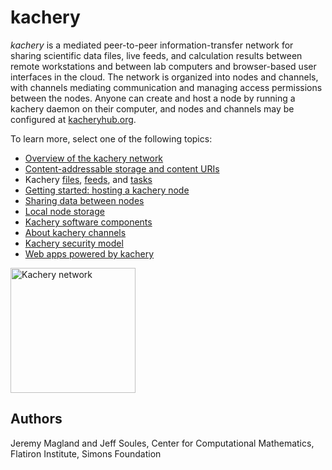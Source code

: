 # kachery

*kachery* is a mediated peer-to-peer information-transfer network for sharing scientific data files, live feeds, and calculation results between remote workstations and between lab computers and browser-based user interfaces in the cloud. The network is organized into nodes and channels, with channels mediating communication and managing access permissions between the nodes. Anyone can create and host a node by running a kachery daemon on their computer, and nodes and channels may be configured at [kacheryhub.org](https://kacheryhub.org).

To learn more, select one of the following topics:

* [Overview of the kachery network](./doc/network.md)
* [Content-addressable storage and content URIs](./doc/content-uris.md)
* Kachery [files](./doc/content-uris.md), [feeds](./doc/feeds.md), and [tasks](./doc/tasks.md)
* [Getting started: hosting a kachery node](./doc/kacheryhub-markdown/hostKacheryNode.md)
* [Sharing data between nodes](./doc/sharing-data.md)
* [Local node storage](./doc/local-node-storage.md)
* [Kachery software components](./doc/software-components.md)
* [About kachery channels](./doc/channel.md)
* [Kachery security model](./doc/security.md)
* [Web apps powered by kachery](./doc/web-apps.md)

<!-- Kachery network -->
[<image src="https://docs.google.com/drawings/d/e/2PACX-1vQUnokzwrFHdIO-LjloBjHGbOHE7uaLEh9frzx-WrJbn_z0lIScFhyNWCBYZfj6ofjNHRoJbzjJbFlS/pub?w=960&h=720" width="200px" title="Kachery network" />](./doc/network.md)

## Authors

Jeremy Magland and Jeff Soules, Center for Computational Mathematics, Flatiron Institute, Simons Foundation